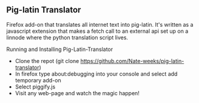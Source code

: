 Pig-latin Translator
-----------

Firefox add-on that translates all internet text into pig-latin.  It's written as a javascript extension that makes a fetch call to an external api set up on a linnode where the python translation script lives.

Running and Installing Pig-Latin-Translator
* Clone the repot (git clone https://github.com/Nate-weeks/pig-latin-translator)
* In firefox type about:debugging into your console and select add temporary add-on
* Select piggify.js
* Visit any web-page and watch the magic happen!
